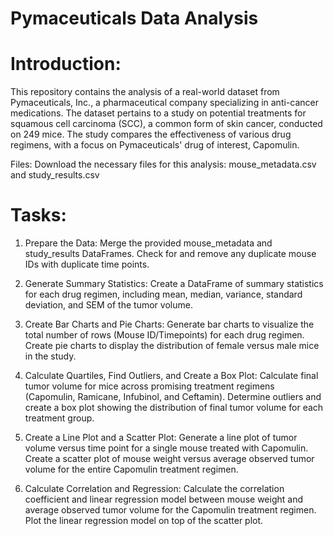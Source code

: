 # Pymaceuticals Data Analysis

# Introduction:
This repository contains the analysis of a real-world dataset from Pymaceuticals, Inc., a pharmaceutical company specializing in anti-cancer medications. The dataset pertains to a study on potential treatments for squamous cell carcinoma (SCC), a common form of skin cancer, conducted on 249 mice. The study compares the effectiveness of various drug regimens, with a focus on Pymaceuticals' drug of interest, Capomulin.

Files:
Download the necessary files for this analysis: mouse_metadata.csv and study_results.csv

# Tasks:

1. Prepare the Data:
Merge the provided mouse_metadata and study_results DataFrames.
Check for and remove any duplicate mouse IDs with duplicate time points.

2. Generate Summary Statistics:
Create a DataFrame of summary statistics for each drug regimen, including mean, median, variance, standard deviation, and SEM of the tumor volume.

3. Create Bar Charts and Pie Charts:
Generate bar charts to visualize the total number of rows (Mouse ID/Timepoints) for each drug regimen.
Create pie charts to display the distribution of female versus male mice in the study.

4. Calculate Quartiles, Find Outliers, and Create a Box Plot:
Calculate final tumor volume for mice across promising treatment regimens (Capomulin, Ramicane, Infubinol, and Ceftamin).
Determine outliers and create a box plot showing the distribution of final tumor volume for each treatment group.

5. Create a Line Plot and a Scatter Plot:
Generate a line plot of tumor volume versus time point for a single mouse treated with Capomulin.
Create a scatter plot of mouse weight versus average observed tumor volume for the entire Capomulin treatment regimen.

6. Calculate Correlation and Regression:
Calculate the correlation coefficient and linear regression model between mouse weight and average observed tumor volume for the Capomulin treatment regimen.
Plot the linear regression model on top of the scatter plot.
